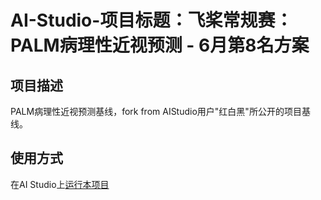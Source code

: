 # AI-Studio-项目标题：飞桨常规赛：PALM病理性近视预测 - 6月第8名方案

## 项目描述
PALM病理性近视预测基线，fork from AIStudio用户"红白黑"所公开的项目基线。

## 使用方式
在AI Studio上[运行本项目](https://aistudio.baidu.com/aistudio/projectdetail/2031445)
